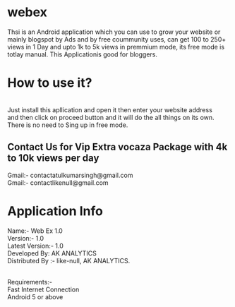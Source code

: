 # webex
Thsi is an Android application which you can use to grow your website or mainly blogspot by Ads and by free coummunity uses, can get 100 to 250+ views in 1 Day and upto 1k to 5k views in premmium mode, its free mode is totlay manual. This Applicationis good for bloggers.


<h1> How to use it?</h1>
 <br>
 Just install this apllication and open it then enter your website address<br>
 and then click on proceed button and it will do the all things on its own.<br> 
 There is no need to Sing up in free mode.
  
  <h2>Contact Us for Vip Extra vocaza Package with 4k to 10k views per day</h2>
  Gmail:- contactatulkumarsingh@gmail.com<br>
  Gmail:- contactlikenull@gmail.com
  
  <h1>Application Info<br></h1>
  Name:- Web Ex 1.0<br>
  Version:- 1.0<br>
  Latest Version:- 1.0<br>
  Developed By: AK ANALYTICS<br>
  Distributed By :- like-null, AK ANALYTICS.<br><br>
  
  Requirements:-<br>
  Fast Internet Connection<br>
  Android 5 or above<br>
  

